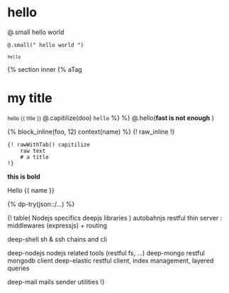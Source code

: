 # hello

@.small hello world

	@.small(" hello world ")

<small>`hello`</small>

{% section inner 
	{% aTag

# my title

<small> hello  {{ title }}  </small>@.capitilize(doo) `hello`
	%}
%}
	@.hello(____fast is not enough____ )

{%  block_inline(foo, 12) context(name) %}
{! raw_inline !}

	{! rawWithTab() capitilize
		raw text
		# a title
	!}

__this is bold__

Hello {{ name }}

{% dp-try(json::/...)  %}


{! table( Nodejs specifics deepjs libraries )
autobahnjs			restful thin server : middlewares (expressjs) + routing

deep-shell			sh & ssh chains and cli

deep-nodejs			nodejs related tools (restful fs, ...)
deep-mongo			restful mongodb client
deep-elastic 		restful client, index management, layered queries

deep-mail			mails sender utilities
!}


